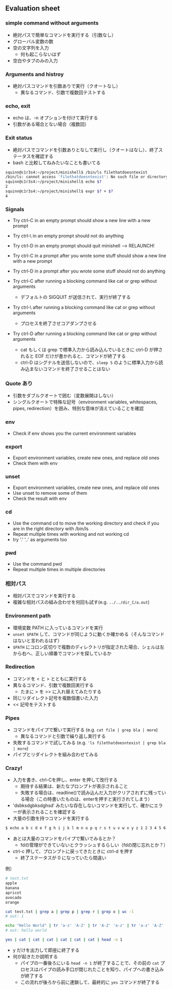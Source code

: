 ## Evaluation sheet

### simple command without arguments

- 絶対パスで簡単なコマンドを実行する（引数なし）
- グローバル変数の数
- 空の文字列を入力
    - 何も起こらないはず
- 空白やタブのみの入力

### Arguments and histroy

- 絶対パスコマンドを引数ありで実行（クオートなし）
    - 異なるコマンド、引数で複数回テストする

### echo, exit

- echo は、-n オプションを付けて実行する
- 引数がある場合とない場合（複数回）

### Exit status

- 絶対パスでコマンドを引数ありとなしで実行し（クオートはなし）、終了ステータスを確認する
- bash と比較してねみたいなことも書いてる

```bash
squinn@c1r3s4:~/project/minishell$ /bin/ls filethatdoesntexist
/bin/ls: cannot access 'filethatdoesntexist': No such file or directory
squinn@c1r3s4:~/project/minishell$ echo $?
2
squinn@c1r3s4:~/project/minishell$ expr $? + $?
4
```

### Signals

- Try ctrl-C in an empty prompt should show a new line with a new prompt
- Try ctrl-\ in an empty prompt should not do anything
- Try ctrl-D in an empty prompt should quit minishell --> RELAUNCH!
- Try ctrl-C in a prompt after you wrote some stuff should show a new line with a new prompt
- Try ctrl-D in a prompt after you wrote some stuff should not do anything

- Try ctrl-C after running a blocking command like cat or grep without arguments
    - デフォルトの SIGQUIT が送信されて、実行が終了する
- Try ctrl-\ after running a blocking command like cat or grep without arguments
    - プロセスを終了させコアダンプさせる
- Try ctrl-D after running a blocking command like cat or grep without arguments
    - cat もしくは grep で標準入力から読み込んでいるときに ctrl-D が押されると EOF だけが書かれると、コマンドが終了する
    - ctrl-D はシグナルを送信しないので、`sleep 5` のように標準入力から読み込まないコマンドを終了させることはない

### Quote あり

- 引数をダブルクオートで囲む（変数展開はしない）
- シングルクオートで特殊な記号（environment variables, whitespaces, pipes, redirection）を囲み、特別な意味が消えていることを確認

### env

- Check if env shows you the current environment variables

### export

- Export environment variables, create new ones, and replace old ones
- Check them with env

### unset

- Export environment variables, create new ones, and replace old ones
- Use unset to remove some of them
- Check the result with env

### cd

- Use the command cd to move the working directory and check if you are in the right directory with /bin/ls
- Repeat multiple times with working and not working cd
- try '.' '..' as arguments too

### pwd

- Use the command pwd
- Repeat multiple times in multiple directories

### 相対パス

- 相対パスでコマンドを実行する
- 複雑な相対パスの組み合わせを何回も試す(e.g. `../../dir_C/a.out`)

### Environment path

- 環境変数 PATH に入っているコマンドを実行
- `unset $PATH` して、コマンドが同じように動くか確かめる（そんなコマンドはないと言われるはず）
- `$PATH` にコロン区切りで複数のディレクトリが指定された場合、シェルは左から右へ、正しい順番でコマンドを探しているか

### Redirection

- コマンドを < と > とともに実行する
- 異なるコマンド、引数で複数回実行する
    - たまに > を >> に入れ替えてみたりする
- 同じリダイレクト記号を複数個書いた入力
- << 記号をテストする

### Pipes

- コマンドをパイプで繋いで実行する (e.g. `cat file | grep bla | more`)
    - 異なるコマンドと引数で繰り返し実行する
- 失敗するコマンドで試してみる (e.g. `'ls filethatdoesntexist | grep bla | more`)
- パイプとリダイレクトを組み合わせてみる

### Crazy!

- 入力を書き、ctrl-Cを押し、enter を押して改行する
    - 期待する結果は、新たなプロンプトが表示されること
    - 失敗する場合は、readline()で読み込んだ入力がクリアされずに残っている場合（この時書いたものは、enterを押すと実行されてしまう）
- 'dsbksdgbksdghsd’ みたいな存在しないコマンドを実行して、確かにエラーが表示されることを確認する
- 大量の引数を持つコマンドを実行する

```bash
$ echo a b c d e f g h i j k l m n o p q r s t u v w x y z 1 2 3 4 5 6 7 8 9 10 11 12 13 14 15 16 17 18 19 20 a b c d e f g h i j k l m n o p q r s t u v w x y z
```

- あとは大量のコマンドをパイプで繋いでみるとか？
  - fdの管理ができていないとクラッシュするらしい（fdの閉じ忘れとか？）
- ctrl-c 押して、プロンプトに戻ってきたときに ctrl-d を押す
  - 終了ステータスが 0 になっていたら間違い

例）

```bash
# test.txt
apple
banana
apricot
avocado
orange

cat test.txt | grep a | grep p | grep r | grep o | wc -l
# out: 1

echo "Hello World" | tr 'a-z' 'A-Z' | tr 'A-Z' 'a-z' | tr 'a-z' 'A-Z' | tr 'A-Z' 'a-z'
# out: hello world
```

```bash
yes | cat | cat | cat | cat | cat | cat | head -n 1
```

- y だけを出力して即座に終了する
- 何が起きたか説明する
    - パイプの一番後ろにいる `head -n 1` が終了することで、その前の `cat` プロセスはパイプの読み手口が閉じれたことを知り、パイプへの書き込みが終了する
    - この流れが後ろから前に連鎖して、最終的に `yes` コマンドが終了する


